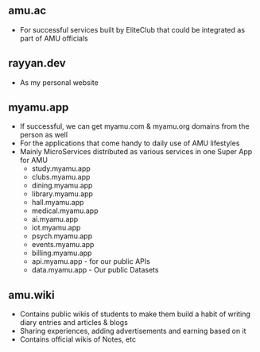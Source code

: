 
## amu.ac
- For successful services built by EliteClub that could be integrated as part of AMU officials

## rayyan.dev
- As my personal website
## myamu.app
- If successful, we can get myamu.com & myamu.org domains from the person as well
- For the applications that come handy to daily use of AMU lifestyles
- Mainly MicroServices distributed as various services in one Super App for AMU
	- study.myamu.app
	- clubs.myamu.app
	- dining.myamu.app
	- library.myamu.app
	- hall.myamu.app
	- medical.myamu.app
	- ai.myamu.app
	- iot.myamu.app
	- psych.myamu.app
	- events.myamu.app
	- billing.myamu.app
	- api.myamu.app - for our public APIs 
	- data.myamu.app - Our public Datasets

## amu.wiki
- Contains public wikis of students to make them build a habit of writing diary entries and articles & blogs
- Sharing experiences, adding advertisements and earning based on it
- Contains official wikis of Notes, etc

